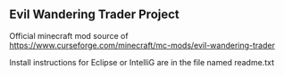 ## Evil Wandering Trader Project

Official minecraft mod source of https://www.curseforge.com/minecraft/mc-mods/evil-wandering-trader

Install instructions for Eclipse or IntelliG are in the file named readme.txt
